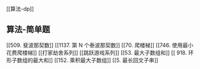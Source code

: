 
[[算法-dp]]
## 算法-简单题
[[509. 斐波那契数]]
[[1137. 第 N 个泰波那契数]]
[[70. 爬楼梯]]
[[746. 使用最小花费爬楼梯]]
[[打家劫舍系列]]
[[跳跃游戏系列]]
[[53. 最大子数组和]]
[[ 918. 环形子数组的最大和]]
[[152. 乘积最大子数组]]
[[5. 最长回文子串]]